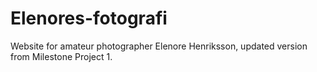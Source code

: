 # Elenores-fotografi
Website for amateur photographer Elenore Henriksson, updated version from Milestone Project 1.
